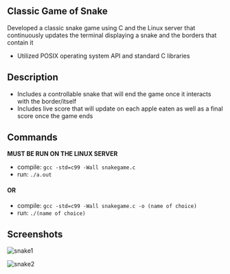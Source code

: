 ## Classic Game of Snake
Developed a classic snake game using C and the Linux server that continuously updates the terminal displaying a snake and the borders that contain it
- Utilized POSIX operating system API and standard C libraries

## Description
- Includes a controllable snake that will end the game once it interacts with the border/itself
- Includes live score that will update on each apple eaten as well as a final score once the game ends

## Commands
**MUST BE RUN ON THE LINUX SERVER**
- compile: `gcc -std=c99 -Wall snakegame.c`
- run: `./a.out`
#### OR
- compile: `gcc -std=c99 -Wall snakegame.c -o (name of choice)`
- run: `./(name of choice)`

## Screenshots

![snake1](https://github.com/user-attachments/assets/e7ea6975-90b9-4599-8102-44d9c7f7dc8c)

![snake2](https://github.com/user-attachments/assets/361d1ab0-4f28-4c6d-9b04-56e6a87b6fa4)

